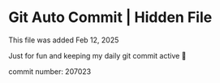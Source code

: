# Git Auto Commit | Hidden File

This file was added Feb 12, 2025

Just for fun and keeping my daily git commit active 🤪

commit number: 207023
